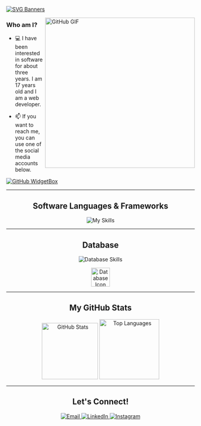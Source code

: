 [![SVG Banners](https://svg-banners.vercel.app/api?type=origin&text1=Merhaba%20👋%20Ben%20Oğulcan%20Öztürk&width=1200&height=300)](https://github.com/ogulcan-dev)

<a target="_blank"><img align="right" height="400" width="400" alt="GitHub GIF" src="https://github.com/JayantGoel001/JayantGoel001/blob/master/GIF/github.gif"></a>

### Who am I?
- 💻 I have been interested in software for about three years. I am 17 years old and I am a web developer.

- 📫 If you want to reach me, you can use one of the social media accounts below.

[![GitHub WidgetBox](https://github-widgetbox.vercel.app/api/profile?username=ogulcan-dev&data=followers,repositories,commits&theme=nautilus)](https://github.com/Jurredr/github-widgetbox)

---

<h2 align="center">Software Languages & Frameworks</h2>

<p align="center">
  <img src="https://skillicons.dev/icons?i=js,ts,py,nodejs,nextjs,django" alt="My Skills">
</p>

---

<h2 align="center">Database</h2>

<p align="center">
  <img src="https://skillicons.dev/icons?i=mysql,mongodb,firebase,prisma" alt="Database Skills">
</p>
<p align="center">
  <img src="https://user-images.githubusercontent.com/75336900/214643444-15a6b822-2439-45e0-8cfb-d74c95f1dfc6.png" height="50" alt="Database Icon">
</p>

---

<h2 align="center">My GitHub Stats</h2>

<p align="center">
  <img height="150em" src="https://github-readme-stats.vercel.app/api?username=ogulcan-dev&show_icons=true&theme=react&include_all_commits=true&count_private=true" alt="GitHub Stats">
  <img height="160em" src="https://github-readme-stats.vercel.app/api/top-langs/?username=ogulcan-dev&layout=compact&langs_count=16&theme=react" alt="Top Languages">
</p>

---

<h2 align="center">Let's Connect!</h2>

<p align="center">
  <a href="mailto:ogulcanozturk72@gmail.com">
    <img src="https://img.shields.io/badge/email-D14836?style=for-the-badge&logo=gmail&logoColor=white" alt="Email">
  </a>
  <a href="https://www.linkedin.com/in/o%C4%9Fulcan%C3%B6//" target="_blank">
    <img src="https://img.shields.io/badge/linkedin-%230077B5.svg?style=for-the-badge&logo=linkedin&logoColor=white" alt="LinkedIn">
  </a>
  <a href="https://instagram.com/ogulcanztrk" target="_blank">
    <img src="https://img.shields.io/badge/Instagram-%23E4405F.svg?style=for-the-badge&logo=Instagram&logoColor=white" alt="Instagram">
  </a>
</p>
